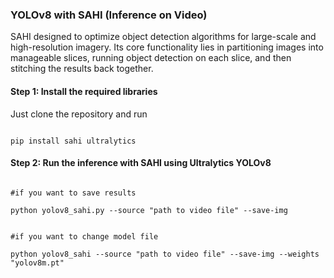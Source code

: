 ### YOLOv8 with SAHI (Inference on Video)

SAHI designed to optimize object detection algorithms for large-scale and high-resolution imagery. Its core functionality lies in partitioning images into manageable slices, running object detection on each slice, and then stitching the results back together.

#### Step 1: Install the required libraries

Just clone the repository and run

```

pip install sahi ultralytics

```

#### Step 2: Run the inference with SAHI using Ultralytics YOLOv8

```

#if you want to save results

python yolov8_sahi.py --source "path to video file" --save-img


#if you want to change model file

python yolov8_sahi --source "path to video file" --save-img --weights "yolov8m.pt"

```
